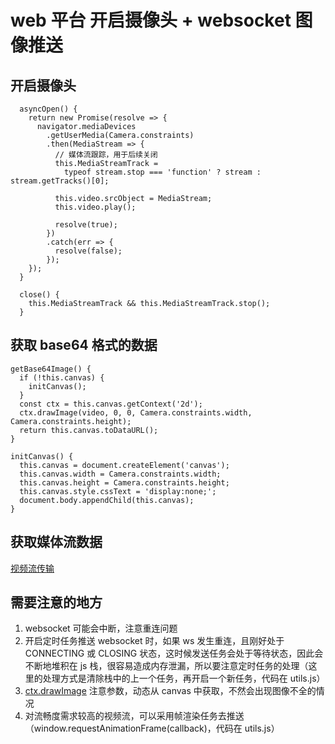 # web 平台 开启摄像头 + websocket 图像推送

## 开启摄像头

```
  asyncOpen() {
    return new Promise(resolve => {
      navigator.mediaDevices
        .getUserMedia(Camera.constraints)
        .then(MediaStream => {
          // 媒体流跟踪，用于后续关闭
          this.MediaStreamTrack =
            typeof stream.stop === 'function' ? stream : stream.getTracks()[0];

          this.video.srcObject = MediaStream;
          this.video.play();

          resolve(true);
        })
        .catch(err => {
          resolve(false);
        });
    });
  }

  close() {
    this.MediaStreamTrack && this.MediaStreamTrack.stop();
  }
```

## 获取 base64 格式的数据

```
getBase64Image() {
  if (!this.canvas) {
    initCanvas();
  }
  const ctx = this.canvas.getContext('2d');
  ctx.drawImage(video, 0, 0, Camera.constraints.width, Camera.constraints.height);
  return this.canvas.toDataURL();
}

initCanvas() {
  this.canvas = document.createElement('canvas');
  this.canvas.width = Camera.constraints.width;
  this.canvas.height = Camera.constraints.height;
  this.canvas.style.cssText = 'display:none;';
  document.body.appendChild(this.canvas);
}
```

## 获取媒体流数据

[视频流传输](https://www.cnblogs.com/shihuc/p/7603600.html)

## 需要注意的地方

1. websocket 可能会中断，注意重连问题
2. 开启定时任务推送 websocket 时，如果 ws 发生重连，且刚好处于 CONNECTING 或 CLOSING 状态，这时候发送任务会处于等待状态，因此会不断地堆积在 js 栈，很容易造成内存泄漏，所以要注意定时任务的处理（这里的处理方式是清除栈中的上一个任务，再开启一个新任务，代码在 utils.js）
3. [ctx.drawImage](https://developer.mozilla.org/zh-CN/docs/Web/API/CanvasRenderingContext2D/drawImage) 注意参数，动态从 canvas 中获取，不然会出现图像不全的情况
4. 对流畅度需求较高的视频流，可以采用帧渲染任务去推送（window.requestAnimationFrame(callback)，代码在 utils.js）
